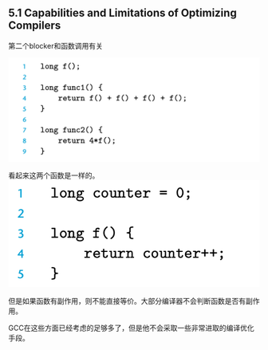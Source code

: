 ## 5.1 Capabilities and Limitations of Optimizing Compilers

第二个blocker和函数调用有关

![](2022-12-30-12-04-28.png)

看起来这两个函数是一样的。
![](2022-12-30-12-05-05.png)

但是如果函数有副作用，则不能直接等价。大部分编译器不会判断函数是否有副作用。

GCC在这些方面已经考虑的足够多了，但是他不会采取一些非常进取的编译优化手段。